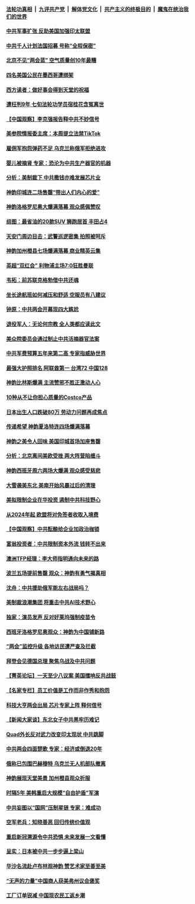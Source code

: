 ####  [法轮功真相](../../../../basic/blob/master/README.md?t=03071212) &nbsp;|&nbsp; [九评共产党](../../../../9ping.md/blob/master/README.md?t=03071212) &nbsp;|&nbsp; [解体党文化](../../../../jtdwh.md/blob/master/README.md?t=03071212)  &nbsp;|&nbsp; [共产主义的终极目的](../../../../gczydzjmd.md/blob/master/README.md?t=03071212) &nbsp;|&nbsp; [魔鬼在统治我们的世界](../../../../mgztzwmdsj.md/blob/master/README.md?t=03071212) 

#### [中共军事扩张 反助美国加强印太联盟](../pages/nf4514/n13944397.md?t=03071212) 

#### [中共千人计划法国招募 号称“全程保密”](../pages/nf4514/n13944403.md?t=03071212) 

#### [北京不见“两会蓝” 空气质量创10年最糟](../pages/nf4514/n13944394.md?t=03071212) 

#### [四名美国公民在墨西哥遭绑架](../pages/nf4514/n13944321.md?t=03071212) 

#### [西方读者：做好事会得到天堂的祝福](../pages/nf4514/n13943151.md?t=03071212) 

#### [遭枉判9年 七旬法轮功学员宿桂花含冤离世](../pages/nf4514/n13943708.md?t=03071212) 

#### [【中国观察】李克强报告释中共不妙信号](../pages/nf4514/n13944183.md?t=03071212) 

#### [美参院情报委主席：本周提立法禁TikTok](../pages/nf4514/n13943723.md?t=03071212) 

#### [雇佣军抱怨弹药不足 乌克兰称俄军拒绝进攻](../pages/nf4514/n13944185.md?t=03071212) 

#### [婴儿被摘肾 专家：恐沦为中共生产器官的机器](../pages/nf4514/n13944074.md?t=03071212) 

#### [分析：美制裁下 中共撒钱亦难发展芯片业](../pages/nf4514/n13943934.md?t=03071212) 

#### [神韵印城连二场售罄“带出人们内心的爱”](../pages/nf4514/n13944178.md?t=03071212) 

#### [神韵洛格罗尼奥大爆满落幕 观众感佩赞叹](../pages/nf4514/n13943706.md?t=03071212) 

#### [组图：最省油的20款SUV 狮跑居首 丰田占4](../pages/nf4514/n13929393.md?t=03071212) 

#### [天安门周边目击：武警巡逻密集 拍照被呵斥](../pages/nf4514/n13943290.md?t=03071212) 

#### [神韵加州橙县七场爆满落幕 商业精英云集](../pages/nf4514/n13944146.md?t=03071212) 

#### [英超“双红会” 利物浦主场7:0狂胜曼联](../pages/nf4514/n13943745.md?t=03071212) 

#### [韦拓：前苏联克格勃借中共还魂](../pages/nf4514/n13943737.md?t=03071212) 

#### [坐长途航班如何减压和舒适 空服员有八建议](../pages/nf4514/n13942569.md?t=03071212) 

#### [钟原：中共两会开幕现四大尴尬](../pages/nf4514/n13943175.md?t=03071212) 

#### [退役军人：无论何宗教 全人类都应读此文](../pages/nf4514/n13941939.md?t=03071212) 

#### [美众院委员会通过制止中共活摘器官法案](../pages/nf4514/n13943637.md?t=03071212) 

#### [中共军费预算五年来第二高 专家指威胁世界](../pages/nf4514/n13943365.md?t=03071212) 

#### [最强大护照排名 阿联酋第一 台湾72 中国128](../pages/nf4514/n13943153.md?t=03071212) 

#### [神韵比林斯爆满 主流赞邪不胜正激动人心](../pages/nf4514/n13943678.md?t=03071212) 

#### [10种从不让你担心质量的Costco产品](../pages/nf4514/n13942101.md?t=03071212) 

#### [日本出生人口跌破80万 劳动力问题再成焦点](../pages/nf4514/n13943446.md?t=03071212) 

#### [传递希望 神韵夏洛特连四场爆满落幕](../pages/nf4514/n13943472.md?t=03071212) 

#### [神韵之美令人回味 美国印城首场加座售罄](../pages/nf4514/n13943366.md?t=03071212) 

#### [分析：北京离间美欧受挫 两大阵营陷缠斗](../pages/nf4514/n13943304.md?t=03071212) 

#### [神韵西班牙周六两场大爆满 观众感受慈悲](../pages/nf4514/n13943332.md?t=03071212) 

#### [大雪袭美东北 美南开始风暴过后的清理](../pages/nf4514/n13943202.md?t=03071212) 

#### [美拟限制企业在华投资 遏制中共科技野心](../pages/nf4514/n13942805.md?t=03071212) 

#### [从2024年起 欧盟将对免签者收取入境费](../pages/nf4514/n13943082.md?t=03071212) 

#### [【中国观察】中共酝酿给企业加政治枷锁](../pages/nf4514/n13943014.md?t=03071212) 

#### [富翁投资者：中共限制资本外流 钱转不出来](../pages/nf4514/n13942831.md?t=03071212) 

#### [澳洲TFP经理：李大师指明通向未来的路](../pages/nf4514/n13942283.md?t=03071212) 

#### [波兰五场提前售罄 观众：神韵有勇气揭真相](../pages/nf4514/n13942807.md?t=03071212) 

#### [沈舟：中共援助俄军能左右战局吗？](../pages/nf4514/n13942714.md?t=03071212) 

#### [美制裁浪潮集团 将重击中共AI技术野心](../pages/nf4514/n13942798.md?t=03071212) 

#### [独家：演员发声 反对好莱坞强制疫苗令](../pages/nf4514/n13942282.md?t=03071212) 

#### [西班牙洛格罗尼奥观众：神韵为中国铺新路](../pages/nf4514/n13942782.md?t=03071212) 

#### [“两会”监控升级 各地访民遭严查及拦截](../pages/nf4514/n13942702.md?t=03071212) 

#### [拜登会见德国总理 聚焦乌战及中共问题](../pages/nf4514/n13942613.md?t=03071212) 

#### [【菁英论坛】一天至少八议案 美国擂响反共战鼓](../pages/nf4514/n13942561.md?t=03071212) 

#### [【名家专栏】员工价值是工作而非作秀和抱怨](../pages/nf4514/n13942388.md?t=03071212) 

#### [科技大亨两会出局 芯片专家上阵 释何信号](../pages/nf4514/n13942518.md?t=03071212) 

#### [【新闻大家谈】东北女子中共黑牢历难记](../pages/nf4514/n13942450.md?t=03071212) 

#### [Quad外长反对武力改变印太现状 中共跳脚](../pages/nf4514/n13942426.md?t=03071212) 

#### [中共两会四面楚歌 专家：经济或倒退20年](../pages/nf4514/n13942270.md?t=03071212) 

#### [俄称已包围巴赫穆特 乌克兰无人机部队撤离](../pages/nf4514/n13942287.md?t=03071212) 

#### [神韵展现天堂美景 加州橙县观众折服](../pages/nf4514/n13942341.md?t=03071212) 

#### [时隔5年 美韩重启大规模“自由护盾”军演](../pages/nf4514/n13942238.md?t=03071212) 

#### [中共妄图以“国网”压制星链 专家：难成功](../pages/nf4514/n13942178.md?t=03071212) 

#### [空军老兵：知晓善恶 回归传统价值观](../pages/nf4514/n13940196.md?t=03071212) 

#### [重启新冠溯源令中共恐惧 未来发展一文看懂](../pages/nf4514/n13941816.md?t=03071212) 

#### [呈实：日本被中共一步步逼上梁山](../pages/nf4514/n13941867.md?t=03071212) 

#### [华沙名流赴卢布林观神韵 赞艺术家至善至美](../pages/nf4514/n13942146.md?t=03071212) 

#### [“无声的力量”中国商人获美弗州议会褒奖](../pages/nf4514/n13941208.md?t=03071212) 

#### [工厂订单锐减 中国现农民工返乡潮](../pages/nf4514/n13941947.md?t=03071212) 

